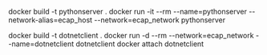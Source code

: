 docker build -t pythonserver . 
docker run -it --rm --name=pythonserver --network-alias=ecap_host --network=ecap_network pythonserver



docker build -t dotnetclient .
docker run -d --rm --network=ecap_network --name=dotnetclient dotnetclient
docker attach dotnetclient